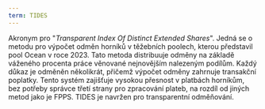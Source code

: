 ```yaml
---
term: TIDES
---
```


Akronym pro "*Transparent Index Of Distinct Extended Shares*". Jedná se o metodu pro výpočet odměn horníků v těžebních poolech, kterou představil pool Ocean v roce 2023. Tato metoda distribuuje odměny na základě váženého procenta práce věnované nejnovějším nalezeným podílům. Každý důkaz je odměněn několikrát, přičemž výpočet odměny zahrnuje transakční poplatky. Tento systém zajišťuje vysokou přesnost v platbách horníkům, bez potřeby správce třetí strany pro zpracování plateb, na rozdíl od jiných metod jako je FPPS. TIDES je navržen pro transparentní odměňování.